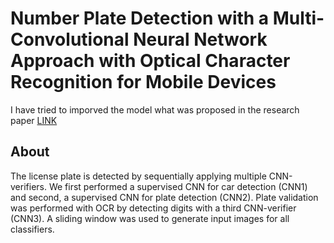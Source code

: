  # Number Plate Detection with a Multi-Convolutional Neural Network Approach with Optical Character Recognition for Mobile Devices 

 I have tried to imporved the model what was proposed in the research paper [LINK](http://jips.jatsxml.org/Article/12/1/100)

 ## About 

 The license plate is detected by sequentially applying multiple CNN-verifiers. We first performed a supervised CNN for car detection (CNN1) and second, a supervised CNN for plate detection (CNN2). Plate validation was performed with OCR by detecting digits with a third CNN-verifier (CNN3). A sliding window was used to generate input images for all classifiers.

 